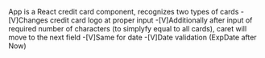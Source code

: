 App is a React credit card component, recognizes two types of cards
-[V]Changes credit card logo at proper input 
-[V]Additionally  after input of required number of characters (to simplyfy equal to all cards), caret will move to the next field
-[V]Same for date
-[V]Date validation (ExpDate after Now)
 

